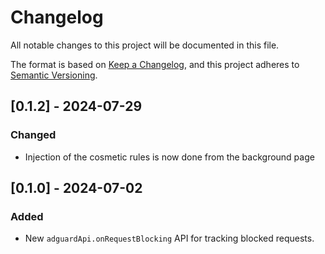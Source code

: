 # Changelog

All notable changes to this project will be documented in this file.

The format is based on [Keep a Changelog](https://keepachangelog.com/en/1.0.0/),
and this project adheres to [Semantic Versioning](https://semver.org/spec/v2.0.0.html).

## [0.1.2] - 2024-07-29

### Changed

- Injection of the cosmetic rules is now done from the background page


## [0.1.0] - 2024-07-02

### Added

- New `adguardApi.onRequestBlocking` API for tracking blocked requests.
